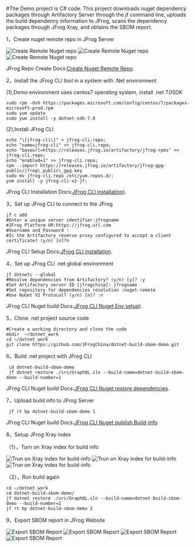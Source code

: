#The Demo project is C# code. This project downloads nuget dependency packages through Artifactory Server through the jf command line, uploads the build dependency information to JFrog, scans the dependency packages through JFrog Xray, and obtains the SBOM report.


1，Create nuget remote repo in JFrog Server

![Create Remote Nuget repo](images/1.1.jpg)
![Create Remote Nuget repo](images/1.2.jpg)
![Create Remote Nuget repo](images/1.3.jpg)

 JFrog Repo Create Docs:[Create Nuget Remote Repo](https://jfrog.com/help/r/jfrog-artifactory-documentation/set-up-remote-nuget-repositories).



2，Install the JFrog CLI tool in a system with .Net environment

(1),Demo environment uses centos7 operating system, install .net 7.0SDK
```
sudo rpm -Uvh https://packages.microsoft.com/config/centos/7/packages-microsoft-prod.rpm
sudo yum update
sudo yum install -y dotnet-sdk-7.0
```

(2),Install JFrog CLI
```
echo "\[jfrog-cli\]" > jfrog-cli.repo;
echo "name=jfrog-cli" >> jfrog-cli.repo;
echo "baseurl=https://releases.jfrog.io/artifactory/jfrog-rpms" >> jfrog-cli.repo;
echo "enabled=1" >> jfrog-cli.repo;
rpm --import https://releases.jfrog.io/artifactory/jfrog-gpg-public/jfrog\_public\_gpg.key
sudo mv jfrog-cli.repo /etc/yum.repos.d/;
yum install -y jfrog-cli-v2-jf;
```
 JFrog CLI Installation Docs:[JFrog CLI installation](https://docs.jfrog-applications.jfrog.io/jfrog-applications/jfrog-cli/install)).

3，Set up JFrog CLI to connect to the JFrog 
```
jf c add
#Enter a unique server identifier:jfrogname
#JFrog Platform UR:https://jfrog.url.com
#Username and Password :
#Is the Artifactory reverse proxy configured to accept a client certificate? (y/n) [n]?n
```
 JFrog CLI Setup Docs:[JFrog CLI installation](https://docs.jfrog-applications.jfrog.io/jfrog-applications/jfrog-cli/cli-for-jfrog-artifactory/authentication).

4，Set up JFrog CLI .net global environment
```
jf dotnetc --global
#Resolve dependencies from Artifactory? (y/n) [y]? :y
#Set Artifactory server ID [jfrogchina]: jfrogname
#Set repository for dependencies resolution :nuget-remote
#Use NuGet V2 Protocol? (y/n) [n]? :n
```
 JFrog CLI Nuget build Docs:[JFrog CLI Nuget Env setup](https://docs.jfrog-applications.jfrog.io/jfrog-applications/jfrog-cli/cli-for-jfrog-artifactory/package-managers-integration#building-nuget-packages)).

5，Clone .net project source code

```
#Create a working directory and clone the code
mkdir  ~/dotnet_work
cd ~/dotnet_work
git clone https://github.com/JFrogChina/dotnet-build-sbom-demo.git
```

6，Build .net project with JFrog CLI

```
 cd dotnet-build-sbom-demo
 jf dotnet restore ./src/GraphQL.sln --build-name=dotnet-build-sbom-demo --build-number=1
```
 JFrog CLI Nuget build Docs:[JFrog CLI Nuget restore dependencies](https://docs.jfrog-applications.jfrog.io/jfrog-applications/jfrog-cli/cli-for-jfrog-artifactory/package-managers-integration#running-nuget-and-dotnet-commands).
 
7，Upload build info to JFrog Server
```
 jf rt bp dotnet-build-sbom-demo 1
```
 JFrog CLI Nuget build Docs:[JFrog CLI Nuget publish Build-Info](https://docs.jfrog-applications.jfrog.io/jfrog-applications/jfrog-cli/cli-for-jfrog-artifactory/build-integration#publishing-build-info)


8，Setup JFrog Xray index

（1），Turn on Xray index for  build info 

![Trun on Xray index for build-info](images/8.1.jpg)
![Trun on Xray index for build-info](images/8.2.jpg)
![Trun on Xray index for build-info](images/8.3.jpg)

（2），Run build again
```
cd ~/dotnet_work
cd dotnet-build-sbom-demo/
jf dotnet restore ./src/GraphQL.sln --build-name=dotnet-build-sbom-demo --build-number=2
jf rt bp dotnet-build-sbom-demo 2
```

9，Export SBOM report in JFrog Website

![Export SBOM Report](images/9.1.jpg)
![Export SBOM Report](images/9.2.jpg)
![Export SBOM Report](images/9.3.jpg)
![Export SBOM Report](images/9.4.jpg)
